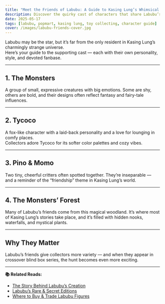 ```yaml
---
title: "Meet the Friends of Labubu: A Guide to Kasing Lung’s Whimsical Characters"
description: Discover the quirky cast of characters that share Labubu’s magical world, from mischievous foxes to dreamy forest spirits.
date: 2025-05-17
tags: [labubu, popmart, kasing lung, toy collecting, character guide]
cover: /images/labubu-friends-cover.jpg
---
```


Labubu may be the star, but it’s far from the only resident in Kasing Lung’s charmingly strange universe.  
Here’s your guide to the supporting cast — each with their own personality, style, and devoted fanbase.

---

## 1. The Monsters  
A group of small, expressive creatures with big emotions. Some are shy, others are bold, and their designs often reflect fantasy and fairy-tale influences.

---

## 2. Tycoco  
A fox-like character with a laid-back personality and a love for lounging in comfy places.  
Collectors adore Tycoco for its softer color palettes and cozy vibes.

---

## 3. Pino & Momo  
Two tiny, cheerful critters often spotted together. They’re inseparable — and a reminder of the “friendship” theme in Kasing Lung’s world.

---

## 4. The Monsters’ Forest  
Many of Labubu’s friends come from this magical woodland. It’s where most of Kasing Lung’s stories take place, and it’s filled with hidden nooks, waterfalls, and mystical plants.

---

## Why They Matter  
Labubu’s friends give collectors more variety — and when they appear in crossover blind box series, the hunt becomes even more exciting.

---

**📚 Related Reads:**
- [The Story Behind Labubu’s Creation](/labubu-origin)
- [Labubu’s Rare & Secret Editions](/labubu-rare-secret-editions)
- [Where to Buy & Trade Labubu Figures](/where-to-buy-labubu)
